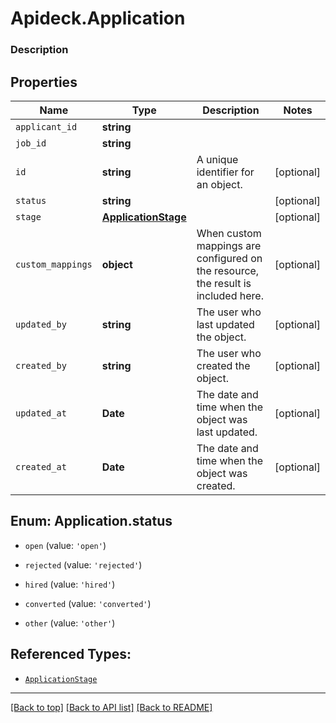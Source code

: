 # Apideck.Application

### Description

## Properties
Name | Type | Description | Notes
------------ | ------------- | ------------- | -------------
`applicant_id` | **string** |  | 
`job_id` | **string** |  | 
`id` | **string** | A unique identifier for an object. | [optional] 
`status` | **string** |  | [optional] 
`stage` | [**ApplicationStage**](ApplicationStage.md) |  | [optional] 
`custom_mappings` | **object** | When custom mappings are configured on the resource, the result is included here. | [optional] 
`updated_by` | **string** | The user who last updated the object. | [optional] 
`created_by` | **string** | The user who created the object. | [optional] 
`updated_at` | **Date** | The date and time when the object was last updated. | [optional] 
`created_at` | **Date** | The date and time when the object was created. | [optional] 





<a name="ApplicationStatus"></a>
## Enum: Application.status


* `open` (value: `'open'`)

* `rejected` (value: `'rejected'`)

* `hired` (value: `'hired'`)

* `converted` (value: `'converted'`)

* `other` (value: `'other'`)




## Referenced Types:




* [`ApplicationStage`](ApplicationStage.md)






---

[[Back to top]](#) [[Back to API list]](../../../../README.md#documentation-for-api-endpoints) [[Back to README]](../../../../README.md)


